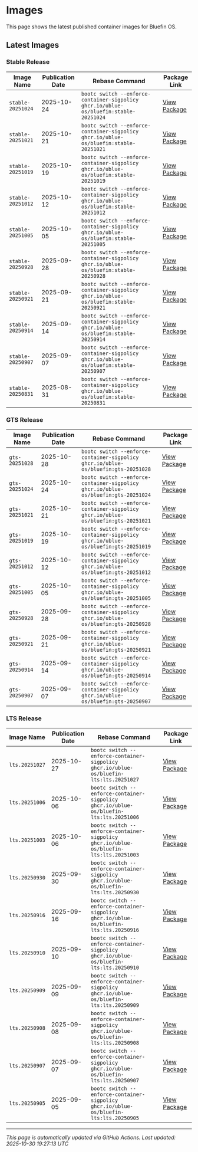 # Images

This page shows the latest published container images for Bluefin OS.

## Latest Images

### Stable Release

<!-- STABLE_IMAGES_START -->
| Image Name | Publication Date | Rebase Command | Package Link |
|------------|------------------|----------------|--------------|
| `stable-20251024` | 2025-10-24 | `bootc switch --enforce-container-sigpolicy ghcr.io/ublue-os/bluefin:stable-20251024` | [View Package](https://github.com/ublue-os/bluefin/pkgs/container/bluefin) |
| `stable-20251021` | 2025-10-21 | `bootc switch --enforce-container-sigpolicy ghcr.io/ublue-os/bluefin:stable-20251021` | [View Package](https://github.com/ublue-os/bluefin/pkgs/container/bluefin) |
| `stable-20251019` | 2025-10-19 | `bootc switch --enforce-container-sigpolicy ghcr.io/ublue-os/bluefin:stable-20251019` | [View Package](https://github.com/ublue-os/bluefin/pkgs/container/bluefin) |
| `stable-20251012` | 2025-10-12 | `bootc switch --enforce-container-sigpolicy ghcr.io/ublue-os/bluefin:stable-20251012` | [View Package](https://github.com/ublue-os/bluefin/pkgs/container/bluefin) |
| `stable-20251005` | 2025-10-05 | `bootc switch --enforce-container-sigpolicy ghcr.io/ublue-os/bluefin:stable-20251005` | [View Package](https://github.com/ublue-os/bluefin/pkgs/container/bluefin) |
| `stable-20250928` | 2025-09-28 | `bootc switch --enforce-container-sigpolicy ghcr.io/ublue-os/bluefin:stable-20250928` | [View Package](https://github.com/ublue-os/bluefin/pkgs/container/bluefin) |
| `stable-20250921` | 2025-09-21 | `bootc switch --enforce-container-sigpolicy ghcr.io/ublue-os/bluefin:stable-20250921` | [View Package](https://github.com/ublue-os/bluefin/pkgs/container/bluefin) |
| `stable-20250914` | 2025-09-14 | `bootc switch --enforce-container-sigpolicy ghcr.io/ublue-os/bluefin:stable-20250914` | [View Package](https://github.com/ublue-os/bluefin/pkgs/container/bluefin) |
| `stable-20250907` | 2025-09-07 | `bootc switch --enforce-container-sigpolicy ghcr.io/ublue-os/bluefin:stable-20250907` | [View Package](https://github.com/ublue-os/bluefin/pkgs/container/bluefin) |
| `stable-20250831` | 2025-08-31 | `bootc switch --enforce-container-sigpolicy ghcr.io/ublue-os/bluefin:stable-20250831` | [View Package](https://github.com/ublue-os/bluefin/pkgs/container/bluefin) |
<!-- STABLE_IMAGES_END -->

### GTS Release

<!-- GTS_IMAGES_START -->
| Image Name | Publication Date | Rebase Command | Package Link |
|------------|------------------|----------------|--------------|
| `gts-20251028` | 2025-10-28 | `bootc switch --enforce-container-sigpolicy ghcr.io/ublue-os/bluefin:gts-20251028` | [View Package](https://github.com/ublue-os/bluefin/pkgs/container/bluefin) |
| `gts-20251024` | 2025-10-24 | `bootc switch --enforce-container-sigpolicy ghcr.io/ublue-os/bluefin:gts-20251024` | [View Package](https://github.com/ublue-os/bluefin/pkgs/container/bluefin) |
| `gts-20251021` | 2025-10-21 | `bootc switch --enforce-container-sigpolicy ghcr.io/ublue-os/bluefin:gts-20251021` | [View Package](https://github.com/ublue-os/bluefin/pkgs/container/bluefin) |
| `gts-20251019` | 2025-10-19 | `bootc switch --enforce-container-sigpolicy ghcr.io/ublue-os/bluefin:gts-20251019` | [View Package](https://github.com/ublue-os/bluefin/pkgs/container/bluefin) |
| `gts-20251012` | 2025-10-12 | `bootc switch --enforce-container-sigpolicy ghcr.io/ublue-os/bluefin:gts-20251012` | [View Package](https://github.com/ublue-os/bluefin/pkgs/container/bluefin) |
| `gts-20251005` | 2025-10-05 | `bootc switch --enforce-container-sigpolicy ghcr.io/ublue-os/bluefin:gts-20251005` | [View Package](https://github.com/ublue-os/bluefin/pkgs/container/bluefin) |
| `gts-20250928` | 2025-09-28 | `bootc switch --enforce-container-sigpolicy ghcr.io/ublue-os/bluefin:gts-20250928` | [View Package](https://github.com/ublue-os/bluefin/pkgs/container/bluefin) |
| `gts-20250921` | 2025-09-21 | `bootc switch --enforce-container-sigpolicy ghcr.io/ublue-os/bluefin:gts-20250921` | [View Package](https://github.com/ublue-os/bluefin/pkgs/container/bluefin) |
| `gts-20250914` | 2025-09-14 | `bootc switch --enforce-container-sigpolicy ghcr.io/ublue-os/bluefin:gts-20250914` | [View Package](https://github.com/ublue-os/bluefin/pkgs/container/bluefin) |
| `gts-20250907` | 2025-09-07 | `bootc switch --enforce-container-sigpolicy ghcr.io/ublue-os/bluefin:gts-20250907` | [View Package](https://github.com/ublue-os/bluefin/pkgs/container/bluefin) |
<!-- GTS_IMAGES_END -->

### LTS Release

<!-- LTS_IMAGES_START -->
| Image Name | Publication Date | Rebase Command | Package Link |
|------------|------------------|----------------|--------------|
| `lts.20251027` | 2025-10-27 | `bootc switch --enforce-container-sigpolicy ghcr.io/ublue-os/bluefin-lts:lts.20251027` | [View Package](https://github.com/ublue-os/bluefin-lts/pkgs/container/bluefin-lts) |
| `lts.20251006` | 2025-10-06 | `bootc switch --enforce-container-sigpolicy ghcr.io/ublue-os/bluefin-lts:lts.20251006` | [View Package](https://github.com/ublue-os/bluefin-lts/pkgs/container/bluefin-lts) |
| `lts.20251003` | 2025-10-06 | `bootc switch --enforce-container-sigpolicy ghcr.io/ublue-os/bluefin-lts:lts.20251003` | [View Package](https://github.com/ublue-os/bluefin-lts/pkgs/container/bluefin-lts) |
| `lts.20250930` | 2025-09-30 | `bootc switch --enforce-container-sigpolicy ghcr.io/ublue-os/bluefin-lts:lts.20250930` | [View Package](https://github.com/ublue-os/bluefin-lts/pkgs/container/bluefin-lts) |
| `lts.20250916` | 2025-09-16 | `bootc switch --enforce-container-sigpolicy ghcr.io/ublue-os/bluefin-lts:lts.20250916` | [View Package](https://github.com/ublue-os/bluefin-lts/pkgs/container/bluefin-lts) |
| `lts.20250910` | 2025-09-10 | `bootc switch --enforce-container-sigpolicy ghcr.io/ublue-os/bluefin-lts:lts.20250910` | [View Package](https://github.com/ublue-os/bluefin-lts/pkgs/container/bluefin-lts) |
| `lts.20250909` | 2025-09-09 | `bootc switch --enforce-container-sigpolicy ghcr.io/ublue-os/bluefin-lts:lts.20250909` | [View Package](https://github.com/ublue-os/bluefin-lts/pkgs/container/bluefin-lts) |
| `lts.20250908` | 2025-09-08 | `bootc switch --enforce-container-sigpolicy ghcr.io/ublue-os/bluefin-lts:lts.20250908` | [View Package](https://github.com/ublue-os/bluefin-lts/pkgs/container/bluefin-lts) |
| `lts.20250907` | 2025-09-07 | `bootc switch --enforce-container-sigpolicy ghcr.io/ublue-os/bluefin-lts:lts.20250907` | [View Package](https://github.com/ublue-os/bluefin-lts/pkgs/container/bluefin-lts) |
| `lts.20250905` | 2025-09-05 | `bootc switch --enforce-container-sigpolicy ghcr.io/ublue-os/bluefin-lts:lts.20250905` | [View Package](https://github.com/ublue-os/bluefin-lts/pkgs/container/bluefin-lts) |
<!-- LTS_IMAGES_END -->

---

*This page is automatically updated via GitHub Actions. Last updated: 2025-10-30 19:27:13 UTC*
